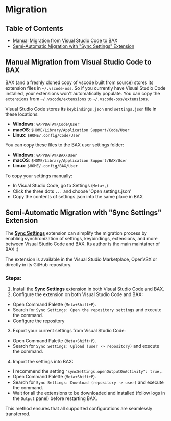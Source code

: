 <!-- order: 20 -->

# Migration

## Table of Contents

- [Manual Migration from Visual Studio Code to BAX](#manual-migration)
- [Semi-Automatic Migration with "Sync Settings" Extension](#semi-automatic-migration)

## <a id="manual-migration"></a>Manual Migration from Visual Studio Code to BAX

BAX (and a freshly cloned copy of vscode built from source) stores its extension files in `~/.vscode-oss`. So if you currently have Visual Studio Code installed, your extensions won't automatically populate. You can copy the `extensions` from `~/.vscode/extensions` to `~/.vscode-oss/extensions`.

Visual Studio Code stores its `keybindings.json` and `settings.json` file in these locations:

- __Windows__: `%APPDATA%\Code\User`
- __macOS__: `$HOME/Library/Application Support/Code/User`
- __Linux__: `$HOME/.config/Code/User`

You can copy these files to the BAX user settings folder:

- __Windows__: `%APPDATA%\BAX\User`
- __macOS__: `$HOME/Library/Application Support/BAX/User`
- __Linux__: `$HOME/.config/BAX/User`

To copy your settings manually:

- In Visual Studio Code, go to Settings (`Meta+,`)
- Click the three dots `...` and choose 'Open settings.json'
- Copy the contents of settings.json into the same place in BAX

## <a id="semi-automatic-migration"></a>Semi-Automatic Migration with "Sync Settings" Extension

The [**Sync Settings**](https://github.com/zokugun/vscode-sync-settings) extension can simplify the migration process by enabling synchronization of settings, keybindings, extensions, and more between Visual Studio Code and BAX. Its author is the main maintainer of BAX ;)

The extension is available in the Visual Studio Marketplace, OpenVSX or directly in its GitHub repository.

### Steps:

1. Install the **Sync Settings** extension in both Visual Studio Code and BAX.
2. Configure the extension on both Visual Studio Code and BAX:
  - Open Command Palette (`Meta+Shift+P`).
  - Search for `Sync Settings: Open the repository settings` and execute the command.
  - Configure the repository
3. Export your current settings from Visual Studio Code:
  - Open Command Palette (`Meta+Shift+P`).
  - Search for `Sync Settings: Upload (user -> repository)` and execute the command.
4. Import the settings into BAX:
  - I recommend the setting `"syncSettings.openOutputOnActivity": true,`.
  - Open Command Palette (`Meta+Shift+P`).
  - Search for `Sync Settings: Download (repository -> user)` and execute the command.
  - Wait for all the extensions to be downloaded and installed (follow logs in the `Output` panel) before restarting BAX.

This method ensures that all supported configurations are seamlessly transferred.
